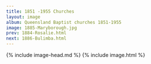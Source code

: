 ```yaml
---
title: 1851 -1955 Churches
layout: image
album: Queensland Baptist churches 1851-1955
image: 1885-Maryborough.jpg
prev: 1884-Rosalie.html
next: 1886-Bulimba.html
---
```

 {% include image-head.md %}
{% include image.html %}